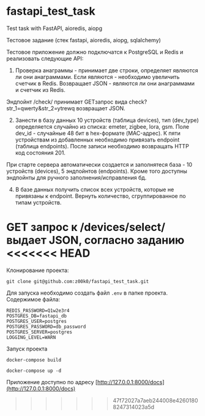 # fastapi_test_task
Test task with FastAPI, aioredis, aiopg

Тестовое задание (стек fastapi, aioredis, aiopg, sqlalchemy)

Тестовое приложение должно подключатся к PostgreSQL и Redis и реализовать
следующие API:

1. Проверка анаграммы - принимает две строки, определяет являются ли они анаграммами. Если являются - необходимо увеличить счетчик в Redis. Возвращает JSON - являются ли они анаграммами и счетчик из Redis.

Эндпойнт /check/ принимает GETзапрос вида check?str_1=qwerty&str_2=ytrewq возвращает JSON.

2. Занести в базу данных 10 устройств (таблица devices), тип (dev_type) определяется случайно из списка: emeter, zigbee, lora, gsm. Поле dev_id - случайные 48 бит в hex-формате (MAC-адрес). К пяти устройствам из добавленных необходимо привязать endpoint (таблица endpoints). После записи необходимо возвращать HTTP код состояния 201.

При старте сервера автоматически создается и заполнятеся база - 10 устройств (devices), 5 эндпойнтов (endpoints). Кроме того доступны эндпойнты для ручного заполнения/исправления бд.

4. В базе данных получить список всех устройств, которые не привязаны к endpoint. Вернуть количество, сгруппированное по типам устройств.

GET запрос к /devices/select/ выдает JSON, согласно заданию
<<<<<<< HEAD
=======


Клонирование проекта:

`git clone git@github.com:z00k0/fastapi_test_task.git`

Для запуска необходимо создать файл `.env` в папке проекта.
Содержимое файла:
```
REDIS_PASSWORD=Q1w2e3r4
POSTGRES_DB=fastapi_db
POSTGRES_USER=postgres
POSTGRES_PASSWORD=db_password
POSTGRES_SERVER=postgres
LOGGING_LEVEL=WARN
```

Запуск проекта

`docker-compose build`

`docker-compose up -d`

Приложение доступно по адресу [http://127.0.0.1:8000/docs](http://127.0.0.1:8000/docs)
>>>>>>> 47f72027a7aeb244008e42601808247314023a5d
